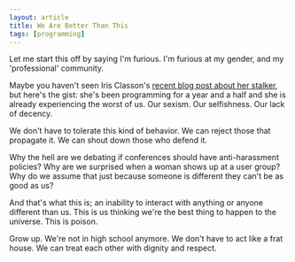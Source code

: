```yaml
---
layout: article
title: We Are Better Than This
tags: [programming]
---
```


Let me start this off by saying I'm furious. I'm furious at my gender, and my
'professional' community.

Maybe you haven't seen Iris Classon's [recent blog post about her
stalker](http://www.irisclasson.com/2012/12/19/stupid-question-107-shhh-harassment-not-a-problem-strong-content-warning/),
but here's the gist: she's been programming for a year and a half and she is
already experiencing the worst of us. Our sexism. Our selfishness. Our
lack of decency.

<!--more-->

We don't have to tolerate this kind of behavior. We can reject those that
propagate it. We can shout down those who defend it.

Why the hell are we debating if conferences should have anti-harassment
policies? Why are we surprised when a woman shows up at a user group? Why do we
assume that just because someone is different they can't be as good as us?

And that's what this is; an inability to interact with anything or anyone
different than us. This is us thinking we're the best thing to happen to the
universe. This is poison.

Grow up. We're not in high school anymore. We don't have to act like a frat
house. We can treat each other with dignity and respect.
